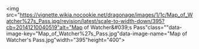 <img src="https://vignette.wikia.nocookie.net/dragonage/images/1/1c/Map_of_Watcher%27s_Pass.jpg/revision/latest/scale-to-width-down/395?cb=20141210040519"alt="Map of Watcher&amp;#039;s Pass"class=""data-image-key="Map_of_Watcher%27s_Pass.jpg"data-image-name="Map of Watcher&#39;s Pass.jpg"width="395"height="400">